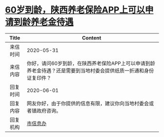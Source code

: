 # <a href="http://www.shangluo.gov.cn/zmhd/ldxxxx.jsp?urltype=leadermail.LeaderMailContentUrl&wbtreeid=1112&leadermailid=5936">60岁到龄，陕西养老保险APP上可以申请到龄养老金待遇</a>
| Title |                           Content                           |
|:-----:|-------------------------------------------------------------|
| 来信时间  | 2020-05-31                                                  |
| 来信内容  | 你好，请问60岁到龄，在陕西养老保险APP上可以申请到龄养老金待遇？还是需要到当地村委会提供纸质一折通和身份证复印件？ |
| 回复时间  | 2020-06-01                                                  |
| 回复内容  | 网友你好，由于你提供的信息有限，建议你向当地村委会或者镇政府咨询。                           |
| 回复机构  | <a href="../../categories/agencies/市信息办.md">市信息办</a>          |